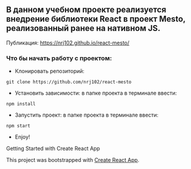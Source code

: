 ## В данном учебном проекте реализуется внедрение библиотеки React в проект Mesto, реализованный ранее на нативном JS.

Публикация:
https://nrj102.github.io/react-mesto/

### Что бы начать работу с проектом:

- Клонировать репозиторий:

```
git clone https://github.com/nrj102/react-mesto
```

- Установить зависимости: в папке проекта в терминале ввести:

```
npm install
```

- Запустить проект: в папке проекта в терминале ввести:

```
npm start
```

- Enjoy!

Getting Started with Create React App

This project was bootstrapped with [Create React App](https://github.com/facebook/create-react-app).
